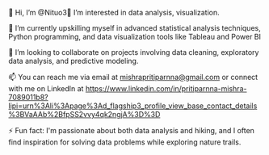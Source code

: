 👋 Hi, I’m @Nituo3👀 I’m interested in data analysis, visualization.

🌱 I’m currently upskilling myself in advanced statistical analysis techniques, Python programming, and data visualization tools like Tableau and Power BI

💞️ I’m looking to collaborate on projects involving data cleaning, exploratory data analysis, and predictive modeling.

📫 You can reach me via email at mishrapritiparnna@gmail.com or connect with me on LinkedIn at https://www.linkedin.com/in/pritiparnna-mishra-7089011b8?lipi=urn%3Ali%3Apage%3Ad_flagship3_profile_view_base_contact_details%3BVaAAb%2BfpSS2vvy4qk2ngjA%3D%3D

⚡ Fun fact: I'm passionate about both data analysis and hiking, and I often find inspiration for solving data problems while exploring nature trails.






<!---
Nituo3/Nituo3 is a ✨ special ✨ repository because its `README.md` (this file) appears on your GitHub profile.
You can click the Preview link to take a look at your changes.
--->
